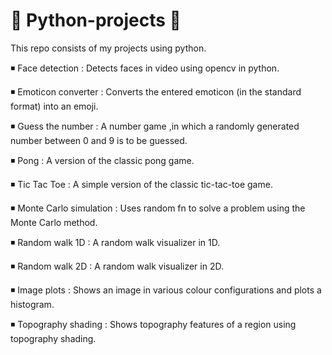 # 🐍 Python-projects 🐍

This repo consists of my projects using python.

◾ Face detection : Detects faces in video using opencv in python.

◾ Emoticon converter : Converts the entered emoticon (in the standard format) into an emoji.

◾ Guess the number : A number game ,in which a randomly generated number between 0 and 9 is to be guessed.

◾ Pong : A version of the classic pong game.

◾ Tic Tac Toe : A simple version of the classic tic-tac-toe game.

◾ Monte Carlo simulation : Uses random fn to solve a problem using the Monte Carlo method.

◾ Random walk 1D : A random walk visualizer in 1D.

◾ Random walk 2D : A random walk visualizer in 2D.

◾ Image plots : Shows an image in various colour configurations and plots a histogram.

◾ Topography shading : Shows topography features of a region using topography shading.
